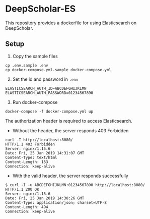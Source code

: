 # DeepScholar-ES
This repository provides a dockerfile for using Elasticsearch on DeepScholar.

## Setup
1. Copy the sample files
```
cp .env.sample .env
cp docker-compose.yml.sample docker-compose.yml
```

2. Set the id and password in `.env`
```
ELASTICSEARCH_AUTH_ID=ABCDEFGHIJKLMN
ELASTICSEARCH_AUTH_PASSWORD=01234567890
```

3. Run docker-compose
```
docker-compose -f docker-compose.yml up
```

The authorization header is required to access Elasticsearch.
* Without the header, the server responds 403 Forbidden
```
curl -I http://localhost:8080/
HTTP/1.1 403 Forbidden
Server: nginx/1.15.6
Date: Fri, 25 Jan 2019 14:31:07 GMT
Content-Type: text/html
Content-Length: 153
Connection: keep-alive
```

* With the valid header, the server responds successfully
```
$ curl -I -u ABCDEFGHIJKLMN:01234567890 http://localhost:8080/
HTTP/1.1 200 OK
Server: nginx/1.15.6
Date: Fri, 25 Jan 2019 14:30:26 GMT
Content-Type: application/json; charset=UTF-8
Content-Length: 494
Connection: keep-alive
```
